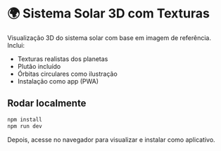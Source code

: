 # 🌍 Sistema Solar 3D com Texturas

Visualização 3D do sistema solar com base em imagem de referência. Inclui:

- Texturas realistas dos planetas
- Plutão incluído
- Órbitas circulares como ilustração
- Instalação como app (PWA)

## Rodar localmente

```bash
npm install
npm run dev
```

Depois, acesse no navegador para visualizar e instalar como aplicativo.